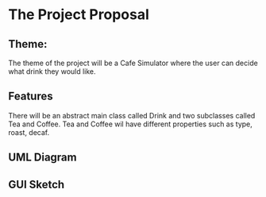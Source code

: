 # The Project Proposal
## Theme:
The theme of the project will be a Cafe Simulator where the user can decide what drink they would like.

## Features
There will be an abstract main class called Drink and two subclasses called Tea and Coffee.
Tea and Coffee wil have different properties such as type, roast, decaf.

## UML Diagram

## GUI Sketch

